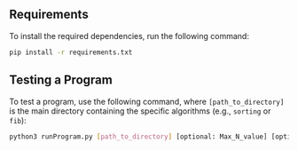 ## Requirements

To install the required dependencies, run the following command:

```bash
pip install -r requirements.txt
```

## Testing a Program

To test a program, use the following command, where `[path_to_directory]` is the main directory containing the specific algorithms (e.g., `sorting` or `fib`):

```bash
python3 runProgram.py [path_to_directory] [optional: Max_N_value] [optional: Max_Time_in_seconds]
```